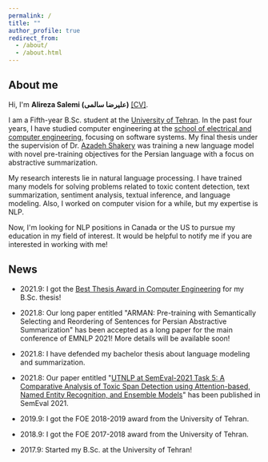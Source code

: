 ```yaml
---
permalink: /
title: ""
author_profile: true
redirect_from:
  - /about/
  - /about.html
---
```


## About me
Hi, I'm __Alireza Salemi (علیرضا سالمی)__ [\[CV\]](https://alirezasalemi7.github.io/files/myCV.pdf).

I am a Fifth-year B.Sc. student at the [University of Tehran](https://ut.ac.ir/en). In the past four years, I have studied computer engineering at the [school of electrical and computer engineering](https://ece.ut.ac.ir/en/ece), focusing on software systems. My final thesis under the supervision of Dr. [Azadeh Shakery](https://ece.ut.ac.ir/en/~shakery) was training a new language model with novel pre-training objectives for the Persian language with a focus on abstractive summarization.

My research interests lie in natural language processing. I have trained many models for solving problems related to toxic content detection, text summarization, sentiment analysis, textual inference, and language modeling. Also, I worked on computer vision for a while, but my expertise is NLP.

Now, I'm looking for NLP positions in Canada or the US to pursue my education in my field of interest. It would be helpful to notify me if you are interested in working with me!  

## News

- 2021.9: I got the [Best Thesis Award in Computer Engineering](https://alirezasalemi7.github.io/files/BScTAward.jpg) for my B.Sc. thesis!

- 2021.8: Our long paper entitled "ARMAN: Pre-training with Semantically Selecting and Reordering of Sentences for Persian Abstractive Summarization" has been accepted as a long paper for the main conference of EMNLP 2021! More details will be available soon!
- 2021.8: I have defended my bachelor thesis about language modeling and summarization.
- 2021.8: Our paper entitled "[UTNLP at SemEval-2021 Task 5: A Comparative Analysis of Toxic Span Detection using Attention-based, Named Entity Recognition, and Ensemble Models](https://aclanthology.org/2021.semeval-1.136/)" has been published in SemEval 2021.
- 2019.9: I got the FOE 2018-2019 award from the University of Tehran. 
- 2018.9: I got the FOE 2017-2018 award from the University of Tehran.
- 2017.9: Started my B.Sc. at the University of Tehran!   
